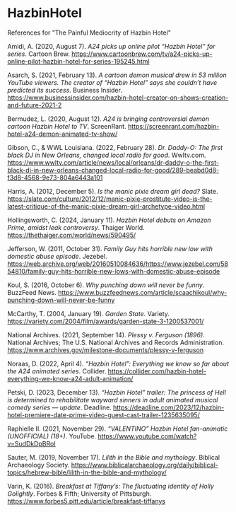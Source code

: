 # HazbinHotel
References for "The Painful Mediocrity of Hazbin Hotel"

Amidi, A. (2020, August 7). _A24 picks up online pilot “Hazbin Hotel” for series_. Cartoon Brew. https://www.cartoonbrew.com/tv/a24-picks-up-online-pilot-hazbin-hotel-for-series-195245.html

Asarch, S. (2021, February 13). _A cartoon demon musical drew in 53 million YouTube viewers. The creator of “Hazbin Hotel” says she couldn’t have predicted its success._ Business Insider. https://www.businessinsider.com/hazbin-hotel-creator-on-shows-creation-and-future-2021-2

Bermudez, L. (2020, August 12). _A24 is bringing controversial demon cartoon Hazbin Hotel to TV_. ScreenRant. https://screenrant.com/hazbin-hotel-a24-demon-animated-tv-show/

Gibson, C., & WWL Louisiana. (2022, February 28). _Dr. Daddy-O: The first black DJ in New Orleans, changed local radio for good_. Wwltv.com. https://www.wwltv.com/article/news/local/orleans/dr-daddy-o-the-first-black-dj-in-new-orleans-changed-local-radio-for-good/289-beabd0d8-f3d8-4568-9e73-804a6443a101

Harris, A. (2012, December 5). _Is the manic pixie dream girl dead?_ Slate. https://slate.com/culture/2012/12/manic-pixie-prostitute-video-is-the-latest-critique-of-the-manic-pixie-dream-girl-archetype-video.html

Hollingsworth, C. (2024, January 11). _Hazbin Hotel debuts on Amazon Prime, amidst leak controversy_. Thaiger World. https://thethaiger.com/world/news/590495/

Jefferson, W. (2011, October 31). _Family Guy hits horrible new low with domestic abuse episode_. Jezebel. https://web.archive.org/web/20160510084636/https://www.jezebel.com/5854810/family-guy-hits-horrible-new-lows-with-domestic-abuse-episode

Koul, S. (2016, October 6). _Why punching down will never be funny_. BuzzFeed News. https://www.buzzfeednews.com/article/scaachikoul/why-punching-down-will-never-be-funny

McCarthy, T. (2004, January 19). _Garden State_. Variety. https://variety.com/2004/film/awards/garden-state-3-1200537001/

National Archives. (2021, September 14). _Plessy v. Ferguson (1896)_. National Archives; The U.S. National Archives and Records Administration. https://www.archives.gov/milestone-documents/plessy-v-ferguson

Noraas, D. (2022, April 4). _“Hazbin Hotel”: Everything we know so far about the A24 animated series_. Collider. https://collider.com/hazbin-hotel-everything-we-know-a24-adult-animation/

Petski, D. (2023, December 13). _“Hazbin Hotel” trailer: The princess of Hell is determined to rehabilitate wayward sinners in adult animated musical comedy series — update_. Deadline. https://deadline.com/2023/12/hazbin-hotel-premiere-date-prime-video-guest-cast-trailer-1235635095/

Raphielle II. (2021, November 29). _“VALENTINO” Hazbin Hotel fan-animatic (UNOFFICIAL) (18+)_. YouTube. https://www.youtube.com/watch?v=SudDkDpBRoI

Sauter, M. (2019, November 17). _Lilith in the Bible and mythology_. Biblical Archaeology Society. https://www.biblicalarchaeology.org/daily/biblical-topics/hebrew-bible/lilith-in-the-bible-and-mythology/

Varin, K. (2016). _Breakfast at Tiffany’s: The fluctuating identity of Holly Golightly_. Forbes & Fifth; University of Pittsburgh. https://www.forbes5.pitt.edu/article/breakfast-tiffanys
